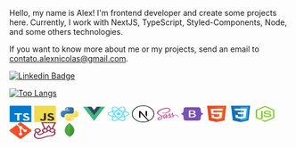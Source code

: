 Hello, my name is Alex! I'm frontend developer and create some projects here. Currently, I work with NextJS, TypeScript, Styled-Components, Node, and some others technologies.

If you want to know more about me or my projects, send an email to contato.alexnicolas@gmail.com.

[![Linkedin Badge](https://img.shields.io/badge/-LinkedIn-blue?style=flat-square&logo=Linkedin&logoColor=white&link=https://www.linkedin.com/in/nicolas-alex)](https://www.linkedin.com/in/nicolas-alex)

[![Top Langs](https://github-readme-stats.vercel.app/api/top-langs/?username=alexnicolascode&layout=compact)](https://github.com/anuraghazra/github-readme-stats)

<div>
  <img align="center" src="https://raw.githubusercontent.com/devicons/devicon/master/icons/typescript/typescript-original.svg" alt="typescipt icon" height="30" width="40" />
  <img align="center" src="https://raw.githubusercontent.com/devicons/devicon/master/icons/javascript/javascript-original.svg" alt="javascript icon" height="30" width="40" />
   <img align="center" src="https://raw.githubusercontent.com/devicons/devicon/master/icons/python/python-original.svg" alt="python icon" height="30" width="40" />
  <img align="center" src="https://raw.githubusercontent.com/devicons/devicon/master/icons/vuejs/vuejs-original.svg" alt="vuejs icon" height="30" width="40" />
  <img align="center" src="https://raw.githubusercontent.com/devicons/devicon/master/icons/react/react-original.svg" alt="react icon" height="30" width="40" />
  <img align="center" src="https://raw.githubusercontent.com/devicons/devicon/master/icons/nextjs/nextjs-line.svg" alt="nextjs icon" height="30" width="40" />
  <img align="center" src="https://raw.githubusercontent.com/devicons/devicon/master/icons/sass/sass-original.svg" alt="sass icon" height="30" width="40" />
  <img align="center" src="https://raw.githubusercontent.com/devicons/devicon/master/icons/bootstrap/bootstrap-plain.svg" alt="bootstrap icon" height="30" width="40" />
  <img align="center" src="https://raw.githubusercontent.com/devicons/devicon/master/icons/html5/html5-original.svg" alt="html5 icon" height="30" width="40" />
  <img align="center" src="https://raw.githubusercontent.com/devicons/devicon/master/icons/css3/css3-original.svg" alt="css3 icon" height="30" width="40" />
  <img align="center" src="https://raw.githubusercontent.com/devicons/devicon/master/icons/nodejs/nodejs-original.svg" alt="nodejs icon" height="30" width="40" />
  <img align="center" src="https://raw.githubusercontent.com/devicons/devicon/master/icons/git/git-original.svg" alt="git icon" height="30" width="40" />
  <img align="center" src="https://raw.githubusercontent.com/devicons/devicon/master/icons/jest/jest-plain.svg" alt="jest icon" height="30" width="40" />
  <img align="center" src="https://raw.githubusercontent.com/devicons/devicon/master/icons/mongodb/mongodb-original.svg" alt="mongodb icon" height="30" width="40" />
</div>
